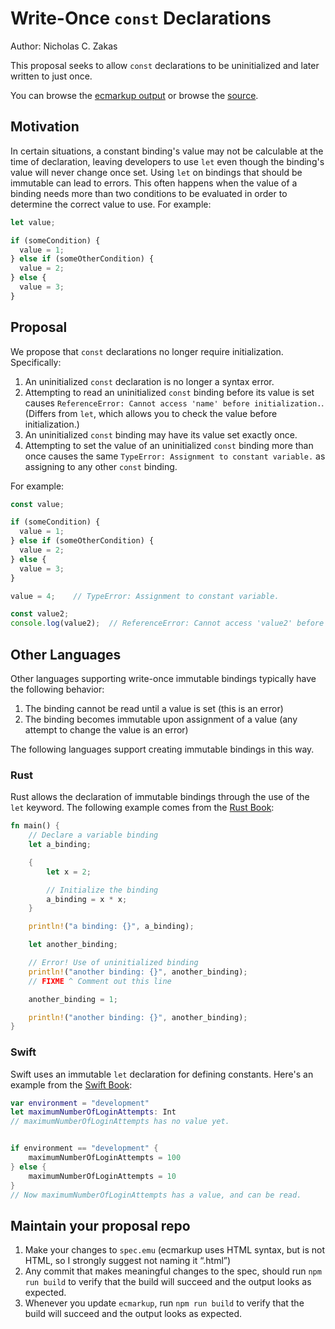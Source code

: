 # Write-Once `const` Declarations

Author: Nicholas C. Zakas

This proposal seeks to allow `const` declarations to be uninitialized and later written to just once.

You can browse the [ecmarkup output](https://nzakas.github.io/proposal-write-once-const/)
or browse the [source](https://github.com/nzakas/proposal-write-once-const/blob/HEAD/spec.emu).

## Motivation

In certain situations, a constant binding's value may not be calculable at the time of declaration, leaving developers to use `let` even though the binding's value will never change once set. Using `let` on bindings that should be immutable can lead to errors. This often happens when the value of a binding needs more than two conditions to be evaluated in order to determine the correct value to use. For example:

```js
let value;

if (someCondition) {
  value = 1;
} else if (someOtherCondition) {
  value = 2;
} else {
  value = 3;
}
```

## Proposal

We propose that `const` declarations no longer require initialization. Specifically:

1. An uninitialized `const` declaration is no longer a syntax error.
1. Attempting to read an uninitialized `const` binding before its value is set causes `ReferenceError: Cannot access 'name' before initialization.`. (Differs from `let`, which allows you to check the value before initialization.)
1. An uninitialized `const` binding may have its value set exactly once.
1. Attempting to set the value of an uninitialized `const` binding more than once causes the same `TypeError: Assignment to constant variable.` as assigning to any other `const` binding.

For example:

```js
const value;

if (someCondition) {
  value = 1;
} else if (someOtherCondition) {
  value = 2;
} else {
  value = 3;
}

value = 4;    // TypeError: Assignment to constant variable.

const value2;
console.log(value2);  // ReferenceError: Cannot access 'value2' before initialization.
```

## Other Languages

Other languages supporting write-once immutable bindings typically have the following behavior:

1. The binding cannot be read until a value is set (this is an error)
1. The binding becomes immutable upon assignment of a value (any attempt to change the value is an error)

The following languages support creating immutable bindings in this way.

### Rust

Rust allows the declaration of immutable bindings through the use of the `let` keyword. The following example comes from the [Rust Book](https://doc.rust-lang.org/rust-by-example/variable_bindings/declare.html):

```rs
fn main() {
    // Declare a variable binding
    let a_binding;

    {
        let x = 2;

        // Initialize the binding
        a_binding = x * x;
    }

    println!("a binding: {}", a_binding);

    let another_binding;

    // Error! Use of uninitialized binding
    println!("another binding: {}", another_binding);
    // FIXME ^ Comment out this line

    another_binding = 1;

    println!("another binding: {}", another_binding);
}
```

### Swift

Swift uses an immutable `let` declaration for defining constants. Here's an example from the [Swift Book](https://docs.swift.org/swift-book/documentation/the-swift-programming-language/thebasics/#Constants-and-Variables):

```swift
var environment = "development"
let maximumNumberOfLoginAttempts: Int
// maximumNumberOfLoginAttempts has no value yet.


if environment == "development" {
    maximumNumberOfLoginAttempts = 100
} else {
    maximumNumberOfLoginAttempts = 10
}
// Now maximumNumberOfLoginAttempts has a value, and can be read.
```


## Maintain your proposal repo

  1. Make your changes to `spec.emu` (ecmarkup uses HTML syntax, but is not HTML, so I strongly suggest not naming it “.html”)
  1. Any commit that makes meaningful changes to the spec, should run `npm run build` to verify that the build will succeed and the output looks as expected.
  1. Whenever you update `ecmarkup`, run `npm run build` to verify that the build will succeed and the output looks as expected.

  [explainer]: https://github.com/tc39/how-we-work/blob/HEAD/explainer.md
